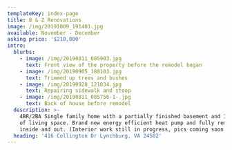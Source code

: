 ```yaml
---
templateKey: index-page
title: B & Z Renovations
image: /img/20191009_191401.jpg
available: November - December
asking price: '$210,000'
intro:
  blurbs:
    - image: /img/20190811_085903.jpg
      text: Front view of the property before the remodel began
    - image: /img/20190905_180103.jpg
      text: Trimmed up trees and bushes
    - image: /img/20190928_121034.jpg
      text: Repairing sidewalk and stoop
    - image: /img/20190811_085756-1-.jpg
      text: Back of house before remodel
  description: >-
    4BR/2BA Single family home with a partially finished basement and 1900 sqft
    of living space. Brand new energy efficient heat pump and fully remodeled
    inside and out. (Interior work still in progress, pics coming soon!)
  heading: '416 Collington Dr Lynchburg, VA 24502'
---
```


